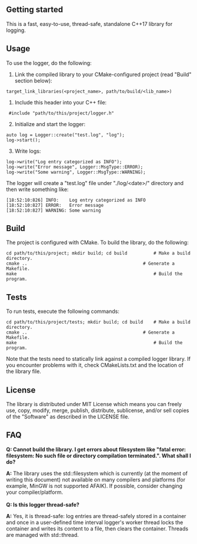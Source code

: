 ## Getting started
This is a fast, easy-to-use, thread-safe, standalone C++17 library for logging.

## Usage
To use the logger, do the following:

1. Link the compiled library to your CMake-configured project (read "Build" section below):
```
target_link_libraries(<project_name>, path/to/build/<lib_name>)
```
1. Include this header into your C++ file:
```
 #include "path/to/this/project/logger.h"
```
2. Initialize and start the logger:
```
auto log = Logger::create("test.log", "log");
log->start();
```
3. Write logs:
```
log->write("Log entry categorized as INFO");
log->write("Error message", Logger::MsgType::ERROR);
log->write("Some warning", Logger::MsgType::WARNING);
```
The logger will create a "test.log" file under "./log/\<date\>/" directory and then write something like:
```
[18:52:10:826] INFO:	Log entry categorized as INFO
[18:52:10:827] ERROR:	Error message
[18:52:10:827] WARNING:	Some warning
```

## Build
The project is configured with CMake. To build the library, do the following:
```
cd path/to/this/project; mkdir build; cd build          # Make a build directory.
cmake ..    		                                # Generate a Makefile.
make                                                    # Build the program.
```

## Tests
To run tests, execute the following commands:
```
cd path/to/this/project/tests; mkdir build; cd build    # Make a build directory.
cmake ..    		                                # Generate a Makefile.
make                                                    # Build the program.
```
Note that the tests need to statically link against a compiled logger library. If you encounter problems with it, check CMakeLists.txt and the location of the library file.

## License
The library is distributed under MIT License which means you can freely use, copy, modify, merge, publish, distribute, sublicense, and/or sell copies of the "Software" as described in the LICENSE file.

## FAQ
**Q: Cannot build the library. I get errors about filesystem like "fatal error: filesystem: No such file or directory
compilation terminated.". What shall I do?**

**A:** The library uses the std::filesystem which is currently (at the moment of writing this document) not available on many compilers and platforms (for example, MinGW is not supported AFAIK). If possible, consider changing your compiler/platform.
<br><br>
**Q: Is this logger thread-safe?**

**A:** Yes, it is thread-safe: log entries are thread-safely stored in a container and once in a user-defined time interval logger's worker thread locks the container and writes its content to a file, then clears the container. Threads are managed with std::thread.